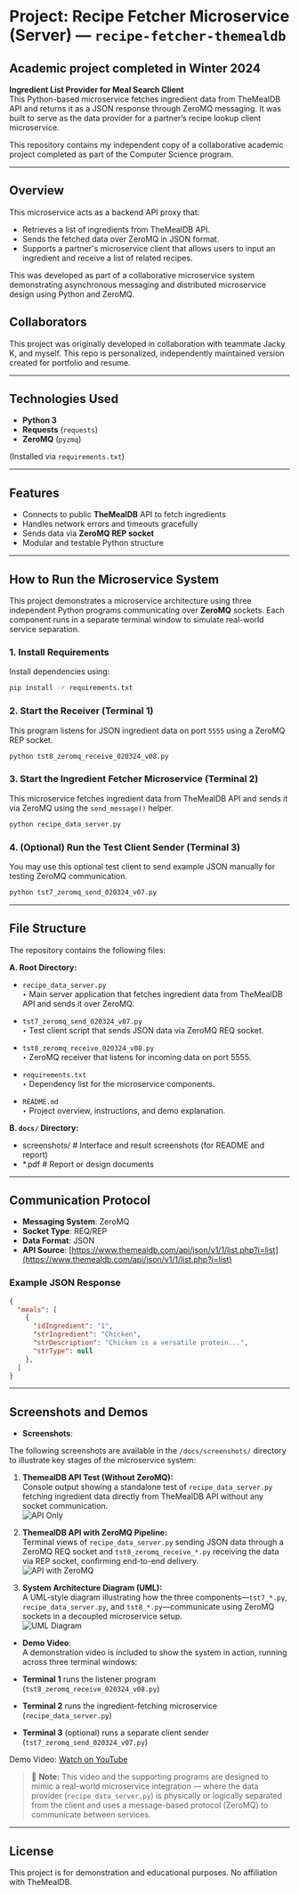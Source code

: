 # Project: Recipe Fetcher Microservice (Server) — `recipe-fetcher-themealdb`

## Academic project completed in Winter 2024

**Ingredient List Provider for Meal Search Client**  
This Python-based microservice fetches ingredient data from TheMealDB API and returns it as a JSON response through ZeroMQ messaging. It was built to serve as the data provider for a partner’s recipe lookup client microservice.

This repository contains my independent copy of a collaborative academic project completed as part of the
Computer Science program.

---

## Overview

This microservice acts as a backend API proxy that:

- Retrieves a list of ingredients from TheMealDB API.
- Sends the fetched data over ZeroMQ in JSON format.
- Supports a partner's microservice client that allows users to input an ingredient and receive a list of related recipes.

This was developed as part of a collaborative microservice system demonstrating asynchronous messaging and distributed microservice design using Python and ZeroMQ.

## Collaborators

This project was originally developed in collaboration with teammate Jacky K, and myself. This repo is
personalized, independently maintained version created for portfolio and resume.

---

## Technologies Used

- **Python 3**
- **Requests** (`requests`)
- **ZeroMQ** (`pyzmq`)

(Installed via `requirements.txt`)

---

## Features

- Connects to public **TheMealDB** API to fetch ingredients
- Handles network errors and timeouts gracefully
- Sends data via **ZeroMQ REP socket**
- Modular and testable Python structure

---

## How to Run the Microservice System

This project demonstrates a microservice architecture using three independent Python programs communicating over **ZeroMQ** sockets. Each component runs in a separate terminal window to simulate real-world service separation.

### 1. Install Requirements

Install dependencies using:

```bash
pip install -r requirements.txt
```

### 2. Start the Receiver (Terminal 1)

This program listens for JSON ingredient data on port `5555` using a ZeroMQ REP socket.

```bash
python tst8_zeromq_receive_020324_v08.py
```

### 3. Start the Ingredient Fetcher Microservice (Terminal 2)

This microservice fetches ingredient data from TheMealDB API and sends it via ZeroMQ using the `send_message()` helper.

```bash
python recipe_data_server.py
```

### 4. (Optional) Run the Test Client Sender (Terminal 3)

You may use this optional test client to send example JSON manually for testing ZeroMQ communication.

```bash
python tst7_zeromq_send_020324_v07.py
```

---

## File Structure

The repository contains the following files:

**A. Root Directory:**

- `recipe_data_server.py`  
  ‣ Main server application that fetches ingredient data from TheMealDB API and sends it over ZeroMQ.

- `tst7_zeromq_send_020324_v07.py`  
  ‣ Test client script that sends JSON data via ZeroMQ REQ socket.

- `tst8_zeromq_receive_020324_v08.py`  
  ‣ ZeroMQ receiver that listens for incoming data on port 5555.

- `requirements.txt`  
  ‣ Dependency list for the microservice components.

- `README.md`  
  ‣ Project overview, instructions, and demo explanation.

**B. `docs/` Directory:**

  - screenshots/                        # Interface and result screenshots (for README and report)
  - *.pdf                               # Report or design documents

---

## Communication Protocol

- **Messaging System**: ZeroMQ
- **Socket Type**: REQ/REP
- **Data Format**: JSON
- **API Source**: [https://www.themealdb.com/api/json/v1/1/list.php?i=list](https://www.themealdb.com/api/json/v1/1/list.php?i=list)

### Example JSON Response

```json
{
  "meals": [
    {
      "idIngredient": "1",
      "strIngredient": "Chicken",
      "strDescription": "Chicken is a versatile protein...",
      "strType": null
    },
  ]
}
```

---

## Screenshots and Demos

- **Screenshots**:  

The following screenshots are available in the `/docs/screenshots/` directory to illustrate key stages of the microservice system:

1. **ThemealDB API Test (Without ZeroMQ):**  
   Console output showing a standalone test of `recipe_data_server.py` fetching ingredient data directly from TheMealDB API without any socket communication.  
   ![API Only](docs/screenshots/assign_9_test_themealdb_api_only_070725_v01.png)

2. **ThemealDB API with ZeroMQ Pipeline:**  
   Terminal views of `recipe_data_server.py` sending JSON data through a ZeroMQ REQ socket and `tst8_zeromq_receive_*.py` receiving the data via REP socket, confirming end-to-end delivery.  
   ![API with ZeroMQ](docs/screenshots/assign_9_test_themealdb_api_with_zeromq_070725_v02.png)

3. **System Architecture Diagram (UML):**  
   A UML-style diagram illustrating how the three components—`tst7_*.py`, `recipe_data_server.py`, and `tst8_*.py`—communicate using ZeroMQ sockets in a decoupled microservice setup.  
   ![UML Diagram](docs/screenshots/Assign_9_UML_drawio_070725_v03.png)

- **Demo Video**:  
A demonstration video is included to show the system in action, running across three terminal windows:

- **Terminal 1** runs the listener program (`tst8_zeromq_receive_020324_v08.py`)
- **Terminal 2** runs the ingredient-fetching microservice (`recipe_data_server.py`)
- **Terminal 3** (optional) runs a separate client sender (`tst7_zeromq_send_020324_v07.py`)

Demo Video: [Watch on YouTube](https://youtu.be/nDXo_aGHGJY)

> 🧩 **Note:** This video and the supporting programs are designed to mimic a real-world microservice integration — where the data provider (`recipe_data_server.py`) is physically or logically separated from the client and uses a message-based protocol (ZeroMQ) to communicate between services.

---

## License

This project is for demonstration and educational purposes. No affiliation with TheMealDB.
